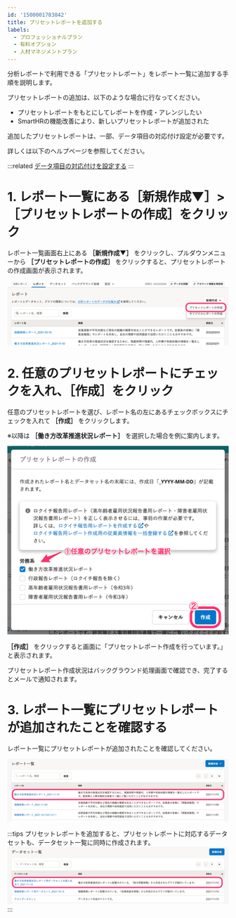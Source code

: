 ```yaml
---
id: '1500001783842'
title: プリセットレポートを追加する
labels:
  - プロフェッショナルプラン
  - 有料オプション
  - 人材マネジメントプラン
---
```

分析レポートで利用できる「プリセットレポート」をレポート一覧に追加する手順を説明します。

プリセットレポートの追加は、以下のような場合に行なってください。

- プリセットレポートをもとにしてレポートを作成・アレンジしたい
- SmartHRの機能改善により、新しいプリセットレポートが追加された

追加したプリセットレポートは、一部、データ項目の対応付け設定が必要です。

詳しくは以下のヘルプページを参照してください。

:::related
[データ項目の対応付けを設定する](https://knowledge.smarthr.jp/hc/ja/articles/360049292533)
:::

# 1\. レポート一覧にある［新規作成▼］>［プリセットレポートの作成］をクリック

レポート一覧画面右上にある **［新規作成▼］** をクリックし、プルダウンメニューから **［プリセットレポートの作成］** をクリックすると、プリセットレポートの作成画面が表示されます。

![](./______________________.png)

# 2\. 任意のプリセットレポートにチェックを入れ、［作成］をクリック

任意のプリセットレポートを選び、レポート名の左にあるチェックボックスにチェックを入れて **［作成］** をクリックします。

※以降は **［働き方改革推進状況レポート］** を選択した場合を例に案内します。

![](./00_________________SmartHR.png)

 **［作成］** をクリックすると画面に「プリセットレポート作成を行っています。」と表示されます。

プリセットレポート作成状況はバックグラウンド処理画面で確認でき、完了するとメールで通知されます。

# 3\. レポート一覧にプリセットレポートが追加されたことを確認する

レポート一覧にプリセットレポートが追加されたことを確認してください。

![](./01_________________SmartHR.png)

:::tips
プリセットレポートを追加すると、プリセットレポートに対応するデータセットも、データセット一覧に同時に作成されます。
![](./__________________SmartHR.png)
:::
